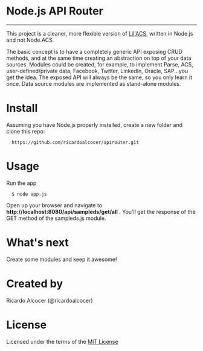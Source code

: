 # Node.js API Router
---
This project is a cleaner, more flexible version of [Lil'ACS](http://lilacs.alcoapps.com), written in Node.js and not Node.ACS.  

The basic concept is to have a completely generic API exposing CRUD methods, and at the same time creating an abstraction on top of your data sources.  Modules could be created, for example, to implement Parse, ACS, user-defined/private data, Facebook, Twitter, LinkedIn, Oracle, SAP...you get the idea.  The exposed API will always be the same, so you only learn it once.  Data source modules are implemented as stand-alone modules.

# Install
Assuming you have Node.js properly installed, create a new folder and clone this repo:

      https://github.com/ricardoalcocer/apirouter.git

# Usage
      
Run the app

      $ node app.js
      
      
Open up your browser and navigate to **http://localhost:8080/api/sampleds/get/all** .  You'll get the response of the GET method of the sampleds.js module.


# What's next
Create some modules and keep it awesome!

# Created by
Ricardo Alcocer (@ricardoalcocer)

# License
Licensed under the terms of the [MIT License](http://alco.mit-license.org)

